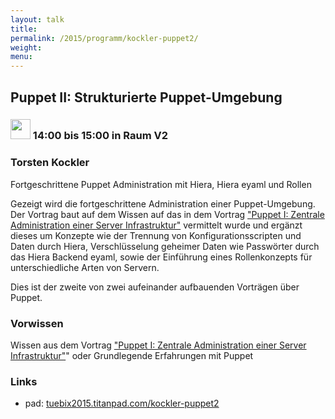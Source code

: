 ```yaml
---
layout: talk
title:
permalink: /2015/programm/kockler-puppet2/
weight: 
menu:
---
```

## Puppet&nbsp;II:&nbsp;Strukturierte&nbsp;Puppet-Umgebung

### <img height = "32" src="../../images/talk.svg"> 14:00 bis 15:00 in Raum V2

### Torsten&nbsp;Kockler

Fortgeschrittene Puppet Administration mit Hiera, Hiera eyaml und Rollen

Gezeigt wird die fortgeschrittene Administration einer Puppet-Umgebung.
Der Vortrag baut auf dem Wissen auf das in dem Vortrag <a href="http://www.tuebix.org/programm/kockler-puppet1/">"Puppet I: Zentrale Administration einer Server Infrastruktur"</a> vermittelt wurde und ergänzt dieses um Konzepte wie der Trennung von Konfigurationsscripten und Daten durch Hiera, Verschlüsselung geheimer Daten wie Passwörter durch das Hiera Backend eyaml, sowie der Einführung eines Rollenkonzepts für unterschiedliche Arten von Servern.

Dies ist der zweite von zwei aufeinander aufbauenden Vorträgen über Puppet.

### Vorwissen

Wissen aus dem Vortrag <a href="http://www.tuebix.org/programm/kockler-puppet1/">"Puppet I: Zentrale Administration einer Server Infrastruktur"</a>" oder Grundlegende Erfahrungen mit Puppet

### Links

- pad: <a href="https://tuebix2015.titanpad.com/kockler-puppet2" target="_blank">tuebix2015.titanpad.com/kockler-puppet2</a>

